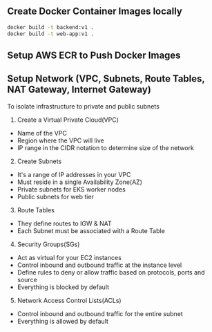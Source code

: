 ## Create Docker Container Images locally

```bash
docker build -t backend:v1 .
docker build -t web-app:v1 .
```

## Setup AWS ECR to Push Docker Images

## Setup Network (VPC, Subnets, Route Tables, NAT Gateway, Internet Gateway)

To isolate infrastructure to private and public subnets

1. Create a Virtual Private Cloud(VPC)

- Name of the VPC
- Region where the VPC will live
- IP range in the CIDR notation to determine size of the network

2. Create Subnets

- It's a range of IP addresses in your VPC
- Must reside in a single Availability Zone(AZ)
- Private subnets for EKS worker nodes
- Public subnets for web tier

3. Route Tables

- They define routes to IGW & NAT
- Each Subnet must be associated with a Route Table

4. Security Groups(SGs)

- Act as virtual for your EC2 instances
- Control inbound and outbound traffic at the instance level
- Define rules to deny or allow traffic based on protocols, ports and source
- Everything is blocked by default

5. Network Access Control Lists(ACLs)

- Control inbound and outbound traffic for the entire subnet
- Everything is allowed by default
